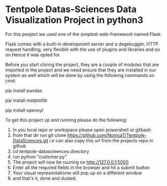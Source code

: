 # Tentpole Datas-Sciences Data Visualization Project in python3

For this peoject we used one of the simplest web-framework named Flask.

Flask comes with a built-in development server and a degebugger, HTTP request handling, very flexible with the use of plugins and libraries and so on.Hence it was opted for.

Before you start clonng the project, they are a couple of modules that are imported in the project and we need ensure that they are installed in our system as well which will be done by using the following commands on cmd:

pip install pandas 

pip install matplotlib 

pip install openxyl


To get this project up and running please do the following:
1. In you local repo or workspace please open powershell or gitbash
2. from that dir run git clone https://github.com/NomsaT/Tentpole-DataSciences.git i.e can also copy this url from the projects repo in github
3. cd tentpole-datascieences directory
4. run python "customer.py"
5. The project will now be ruuning on http://127.0.0.1:5000
6. Enter all the required fields in the browser and hit a submit button 
7. Your visual representationw will pop up on a different window
8. and that's it, done and dusted.
